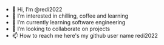 - 👋 Hi, I’m @redi2022
- 👀 I’m interested in chilling, coffee and learning 
- 🌱 I’m currently learning software engineering 
- 💞️ I’m looking to collaborate on projects 
- 📫 How to reach me here's my github user name redi2022

<!---
redi2022/redi2022 is a ✨ special ✨ repository because its `README.md` (this file) appears on your GitHub profile.
You can click the Preview link to take a look at your changes.
--->
